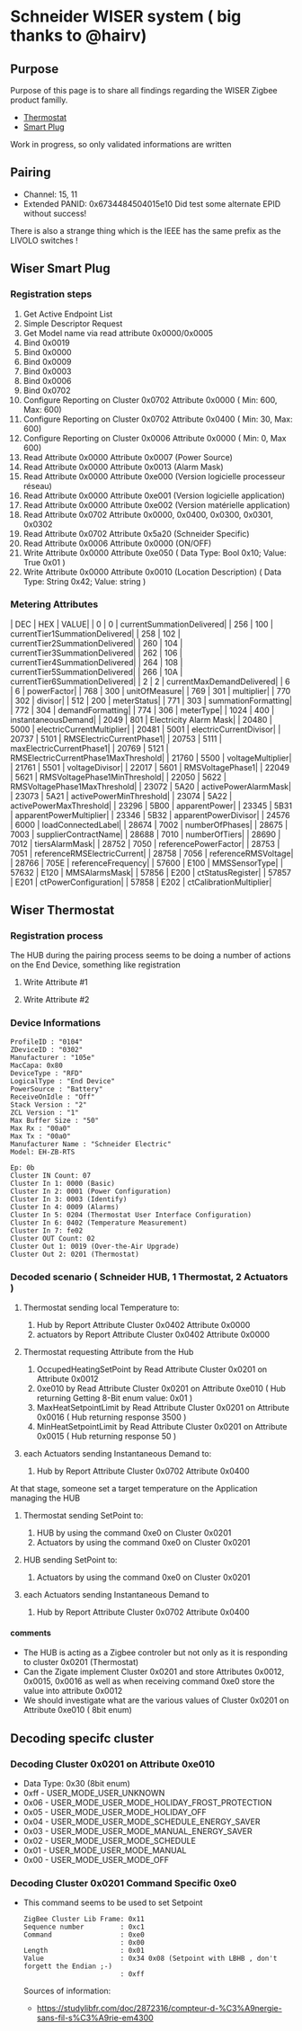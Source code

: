 # Schneider WISER system ( big thanks to @hairv)

## Purpose

Purpose of this page is to share all findings regarding the WISER Zigbee product familly.

* [Thermostat](https://www.se.com/fr/fr/product/EER51000/wiser---thermostat/)
* [Smart Plug](https://download.schneider-electric.com/files?p_Doc_Ref=Wiser-Smartplug_EAV89774-01_EER400xx_10-2016_DA-EN-FR-IT-SV)

Work in progress, so only validated informations are written


## Pairing

* Channel: 15, 11
* Extended PANID: 0x6734484504015e10 
  Did test some alternate EPID without success!
  
There is also a strange thing which is the IEEE has the same prefix as the LIVOLO switches !

## Wiser Smart Plug

### Registration steps

1. Get Active Endpoint List
1. Simple Descriptor Request
1. Get Model name via read attribute 0x0000/0x0005
1. Bind 0x0019
1. Bind 0x0000
1. Bind 0x0009
1. Bind 0x0003
1. Bind 0x0006
1. Bind 0x0702
1. Configure Reporting on Cluster 0x0702 Attribute 0x0000 ( Min: 600, Max: 600)
1. Configure Reporting on Cluster 0x0702 Attribute 0x0400 ( Min:  30, Max: 600)
1. Configure Reporting on Cluster 0x0006 Attribute 0x0000 ( Min: 0, Max 600)
1. Read Attribute 0x0000 Attribute 0x0007 (Power Source)
1. Read Attribute 0x0000 Attribute 0x0013 (Alarm Mask)
1. Read Attribute 0x0000 Attribute 0xe000 (Version logicielle processeur réseau)
1. Read Attribute 0x0000 Attribute 0xe001 (Version logicielle application)
1. Read Attribute 0x0000 Attribute 0xe002 (Version matérielle application)
1. Read Attribute 0x0702 Attribute 0x0000, 0x0400, 0x0300, 0x0301, 0x0302
1. Read Attribute 0x0702 Attribute 0x5a20 (Schneider Specific)
1. Read Attribute 0x0006 Attribute 0x0000 (ON/OFF)
1. Write Attribute 0x0000 Attribute 0xe050 ( Data Type: Bool 0x10; Value: True 0x01 )
1. Write Attribute 0x0000 Attribute 0x0010 (Location Description) ( Data Type: String 0x42; Value: string )


### Metering Attributes

| DEC | HEX	| VALUE| 
| 0	| 0	| currentSummationDelivered| 
| 256	| 100	| currentTier1SummationDelivered| 
| 258	| 102	| currentTier2SummationDelivered| 
| 260	| 104	| currentTier3SummationDelivered| 
| 262	| 106	| currentTier4SummationDelivered| 
| 264	| 108	| currentTier5SummationDelivered| 
| 266	| 10A	| currentTier6SummationDelivered| 
| 2	| 2	| currentMaxDemandDelivered| 
| 6	| 6	| powerFactor| 
| 768	| 300	| unitOfMeasure| 
| 769	| 301	| multiplier| 
| 770	| 302	| divisor| 
| 512	| 200	| meterStatus| 
| 771	| 303	| summationFormatting| 
| 772	| 304	| demandFormatting| 
| 774	| 306	| meterType| 
| 1024	| 400	| instantaneousDemand| 
| 2049	| 801	| Electricity Alarm Mask| 
| 20480	| 5000	| electricCurrentMultiplier| 
| 20481	| 5001	| electricCurrentDivisor| 
| 20737	| 5101	| RMSElectricCurrentPhase1| 
| 20753	| 5111	| maxElectricCurrentPhase1| 
| 20769	| 5121	| RMSElectricCurrentPhase1MaxThreshold| 
| 21760	| 5500	| voltageMultiplier| 
| 21761	| 5501	| voltageDivisor| 
| 22017	| 5601	| RMSVoltagePhase1| 
| 22049	| 5621	| RMSVoltagePhase1MinThreshold| 
| 22050	| 5622	| RMSVoltagePhase1MaxThreshold| 
| 23072	| 5A20	| activePowerAlarmMask| 
| 23073	| 5A21	| activePowerMinThreshold| 
| 23074	| 5A22	| activePowerMaxThreshold| 
| 23296	| 5B00	| apparentPower| 
| 23345	| 5B31	| apparentPowerMultiplier| 
| 23346	| 5B32	| apparentPowerDivisor| 
| 24576	| 6000	| loadConnectedLabel| 
| 28674	| 7002	| numberOfPhases| 
| 28675	| 7003	| supplierContractName| 
| 28688	| 7010	| numberOfTiers| 
| 28690	| 7012	| tiersAlarmMask| 
| 28752	| 7050	| referencePowerFactor| 
| 28753	| 7051	| referenceRMSElectricCurrent| 
| 28758	| 7056	| referenceRMSVoltage| 
| 28766	| 705E	| referenceFrequency| 
| 57600	| E100	| MMSSensorType| 
| 57632	| E120	| MMSAlarmsMask| 
| 57856	| E200	| ctStatusRegister| 
| 57857	| E201	| ctPowerConfiguration| 
| 57858	| E202	| ctCalibrationMultiplier| 

## Wiser Thermostat

### Registration process

The HUB during the pairing process seems to be doing a number of actions on the End Device, something like registration

1. Write Attribute #1

1. Write Attribute #2


### Device Informations

```
ProfileID : "0104"
ZDeviceID : "0302"
Manufacturer : "105e"
MacCapa: 0x80
DeviceType : "RFD"
LogicalType : "End Device"
PowerSource : "Battery"
ReceiveOnIdle : "Off"
Stack Version : "2"
ZCL Version : "1"
Max Buffer Size : "50"
Max Rx : "00a0"
Max Tx : "00a0"
Manufacturer Name : "Schneider Electric"
Model: EH-ZB-RTS

Ep: 0b
Cluster IN Count: 07
Cluster In 1: 0000 (Basic)
Cluster In 2: 0001 (Power Configuration)
Cluster In 3: 0003 (Identify)
Cluster In 4: 0009 (Alarms)
Cluster In 5: 0204 (Thermostat User Interface Configuration)
Cluster In 6: 0402 (Temperature Measurement)
Cluster In 7: fe02
Cluster OUT Count: 02
Cluster Out 1: 0019 (Over-the-Air Upgrade)
Cluster Out 2: 0201 (Thermostat)
```

### Decoded scenario ( Schneider HUB, 1 Thermostat, 2 Actuators )

1. Thermostat sending local Temperature to:
   1. Hub by Report Attribute Cluster 0x0402 Attribute 0x0000
   1. actuators by Report Attribute Cluster 0x0402 Attribute 0x0000
   
1. Thermostat requesting Attribute from the Hub
   1. OccupedHeatingSetPoint by Read Attribute Cluster 0x0201 on Attribute 0x0012
   1. 0xe010 by Read Attribute Cluster 0x0201 on Attribute 0xe010 ( Hub returning Getting 8-Bit enum value: 0x01 )
   1. MaxHeatSetpointLimit by Read Attribute Cluster 0x0201 on Attribute 0x0016 ( Hub returning response 3500 )
   1. MinHeatSetpointLimit by Read Attribute Cluster 0x0201 on Attribute 0x0015 ( Hub returning response 50 ) 

1. each Actuators sending Instantaneous Demand to:
   1. Hub by Report Attribute Cluster 0x0702 Attribute 0x0400
   
At that stage, someone set a target temperature on the Application managing the HUB

1. Thermostat sending SetPoint to:
   1. HUB by using the command 0xe0 on Cluster 0x0201
   1. Actuators by using the command 0xe0 on Cluster 0x0201
   
1. HUB sending SetPoint to:
   1. Actuators by using the command 0xe0 on Cluster 0x0201
   
1. each Actuators sending Instantaneous Demand to
   1. Hub by Report Attribute Cluster 0x0702 Attribute 0x0400
   
#### comments

* The HUB is acting as a Zigbee controler but not only as it is responding to cluster 0x0201 (Thermostat)
* Can the Zigate implement Cluster 0x0201 and store Attributes 0x0012, 0x0015, 0x0016 as well as when receiving command 0xe0 store the value into attribute 0x0012
* We should investigate what are the various values of Cluster 0x0201 on Attribute 0xe010 ( 8bit enum)



## Decoding specifc cluster

### Decoding Cluster 0x0201 on Attribute 0xe010

* Data Type: 0x30 (8bit enum)
* 0xff - USER_MODE_USER_UNKNOWN
* 0x06 - USER_MODE_USER_MODE_HOLIDAY_FROST_PROTECTION
* 0x05 - USER_MODE_USER_MODE_HOLIDAY_OFF
* 0x04 - USER_MODE_USER_MODE_SCHEDULE_ENERGY_SAVER
* 0x03 - USER_MODE_USER_MODE_MANUAL_ENERGY_SAVER
* 0x02 - USER_MODE_USER_MODE_SCHEDULE
* 0x01 - USER_MODE_USER_MODE_MANUAL
* 0x00 - USER_MODE_USER_MODE_OFF


### Decoding Cluster 0x0201 Command Specific 0xe0

* This command seems to be used to set Setpoint 
  ```
  ZigBee Cluster Lib Frame: 0x11 
  Sequence number         : 0xc1
  Command                 : 0xe0 
                          : 0x00
  Length                  : 0x01
  Value                   : 0x34 0x08 (Setpoint with LBHB , don't forgett the Endian ;-)
                          : 0xff
  ```   
  
  
  Sources of information:
  * https://studylibfr.com/doc/2872316/compteur-d-%C3%A9nergie-sans-fil-s%C3%A9rie-em4300
                        
